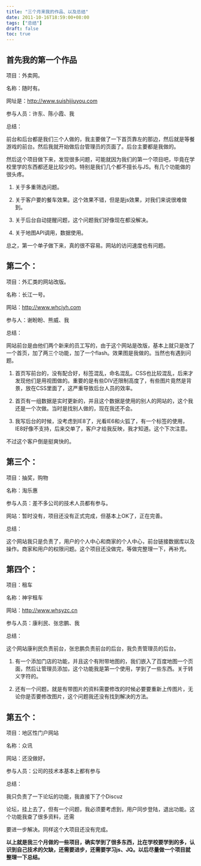```yaml
---
title: "三个月来我的作品、以及总结"
date: 2011-10-16T18:59:00+08:00
tags: ["总结"] 
draft: false
toc: true
---
```


## 首先我的第一个作品

项目：外卖网。

名称：随时有。

网址是：http://www.suishijiuyou.com

参与人员：许东、陈小霞、我

总结：

前台和后台都是我们三个人做的，我主要做了一下首页靠左的那边，然后就是等餐游戏的前台。然后我就开始做后台管理员的页面了。后台主要都是我做的。

然后这个项目做下来，发现很多问题，可能就因为我们的第一个项目吧，毕竟在学校里学的东西都还是比较少的。特别是我们几个都不擅长与JS。有几个功能做的很头疼。

1. 关于多重筛选问题。

2. 关于客户要的餐车效果。这个效果不错，但是是js效果，对我们来说很难做到。

3. 关于后台自动提醒问题，这个问题我们好像现在都没解决。

4. 关于地图API调用，数据使用。

总之，第一个单子做下来，真的很不容易。网站的访问速度也有问题。


## 第二个：

项目：外汇类的网站改版。

名称：长江一号。

网站：http://www.whcjyh.com

参与人：谢盼盼、熊威、我

总结：

网站前台是由他们两个新来的员工写的，由于这个网站是改版，基本上就只是改了一个首页，加了两三个功能，加了一个flash。效果图是我做的。当然也有遇到问题。

1. 首页写前台的，没有配合好，标签混乱，命名混乱。CSS也比较混乱，后来才发现他们是用视图做的。重要的是有些DIV还限制高度了，有些图片竟然是背景，放在CSS里面了，这严重导致后台人员的效率。

2. 首页有一组数据是实时更新的，并且这个数据是使用的别人的网站的，这个我还是一个次做。当时是找别人做的，现在我还不会。

3. 我写后台的时候，没考虑到IE8了，光看IE6和火狐了，有一个标签的使用，IE8好像不支持，后来交单了，客户才给我反映，我才知道。这个下次注意。

不过这个客户倒是挺爽快的。

## 第三个：

项目：抽奖，购物

名称：淘乐惠

参与人员：差不多公司的技术人员都有参与。

网站：暂时没有，项目还没有正式完成，但基本上OK了，正在完善。

总结：

这个网站我只是负责了，用户的个人中心和商家的个人中心，前台链接数据库以及操作。商家和用户的权限问题。这个项目还没做完，等做完整理一下，再补充。

## 第四个：

项目：租车

名称：神宇租车

网站：http://www.whsyzc.cn

参与人员：康利民、张忠鹏、我

总结：

这个网站康利民负责前台，张忠鹏负责前台的后台，我负责管理员的后台。

1. 有一个添加门店的功能，并且这个有附带地图的，我们嵌入了百度地图一个页面，然后让管理员添加，这个功能我是第一个使用，学到了一些东西。关于转义字符的。

2. 还有一个问题，就是有带图片的资料需要修改的时候必要要重新上传图片，无论你是否要修改图片，这个问题我还没有找到解决的方法。

## 第五个：

项目：地区性门户网站

名称：众讯

网站：还没做好。

参与人员：公司的技术本基本上都有参与

总结：

我只负责了一下论坛的功能，我直接下了个Discuz

论坛，挂上去了，但有一个问题，我必须要考虑到，用户同步登陆，退出功能。这个功能我查了很多资料，还需

要进一步解决。同样这个大项目还没有完成。

**以上就是我三个月做的一些项目，确实学到了很多东西，比在学校要学到的多，认识到自己技术的欠缺，还需要进步，还需要学习js、JQ。以后尽量做一个项目就整理一下总结。**